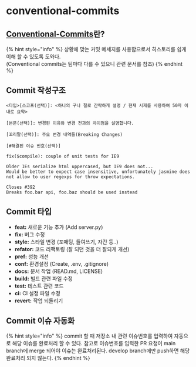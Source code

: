 # conventional-commits

## [Conventional-Commits](https://www.conventionalcommits.org/ko/v1.0.0/)란?

{% hint style="info" %}
상황에 맞는 커밋 메세지를 사용함으로서 히스토리를 쉽게 이해 할 수 있도록 도와다.\
(Conventional commits는 팀마다 다를 수 있으니 관련 문서를 참조)
{% endhint %}

## Commit 작성구조

```vim
<타입>[스코프(선택)]: <하나의 구나 절로 간략하게 설명 / 현재 시제를 사용하여 50자 이내로 요약>

[본문(선택)]: 변경된 이유와 변경 전과의 차이점을 설명합니다.

[꼬리말(선택)]: 주요 변경 내역들(Breaking Changes)

[#해결된 이슈 번호(선택)]
```

```vim
fix($compile): couple of unit tests for IE9

Older IEs serialize html uppercased, but IE9 does not...
Would be better to expect case insensitive, unfortunately jasmine does
not allow to user regexps for throw expectations.

Closes #392
Breaks foo.bar api, foo.baz should be used instead
```

## Commit 타입

* **feat:** 새로운 기능 추가 (Add server.py)
* **fix:** 버그 수정
* **style:** 스타일 변경 (포매팅, 들여쓰기, 자간 등..)
* **refator:** 코드 리팩토링 (잘 되던 것을 더 잘되게 개선)
* **pref:** 성능 개선
* **conf:** 환경설정 (Create, .env, .gitignore)
* **docs:** 문서 작업 (READ.md, LICENSE)
* **build:** 빌드 관련 파일 수정
* **test:** 테스트 관련 코드
* **ci:** CI 설정 파일 수정
* **revert:** 작업 되돌리기

## Commit 이슈 자동화

{% hint style="info" %}
commit 할 때 저장소 내 관련 이슈번호를 입력하여 자동으로 해당 이슈를 완료처리 할 수 있다. 참고로 이슈번호를 입력한 PR 요청이 main branch에 merge 되어야 이슈는 완료처리된다. develop branch에만 push하면 해당 완료처리 되지 않는다.
{% endhint %}
